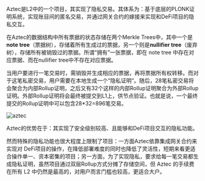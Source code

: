 

Aztec是L2中的一个项目，其实现了隐私交易。其体系为：基于底层的PLONK证明系统，实现账目间的匿名交易，并通过网关合约的嫁接来实现和DeFi项目的隐私交互。

在Aztec的数据结构中所有票据的状态存储在两个Merkle Trees中，其中一个是**note tree**（票据树），存储着所有生成过的票据，另一个则是**nullifier tree**（废弃树），存储所有被销毁过的票据。所谓“拥有”一张票据，即在 note tree 中存在对应票据、而在nullifier tree中不存在对应票据。

当用户要进行一笔交易时，需销毁并生成相应的票据，再将票据所有权转移。而对于这笔私密交易，用户需要在本地生成一个“隐私证明”。随后，28笔私密交易将会聚合为内部Rollup证明，之后又有32个这样的内部Rollup证明聚合为外部Rollup证明。外部Rollup证明将会最终被提交到L1上，供节点验证。也就是说，一个最终提交的Rollup证明中可以包含28*32=896笔交易。

![aztec](https://img.learnblockchain.cn/web3map/aztec.png)

Aztec的优势在于：其实现了安全级别较高、且能够和DeFi项目交互的隐私功能。

然而特殊的隐私功能也很大程度上限制了项目：一方面Aztec依靠集成网关合约来实现对 DeFi项目的操作，在降低部署难度的同时也降低了灵活性，短期来看更适合操作单一、资本密集的项目；另一方面，为了实现隐私，要求给每一笔交易都生成隐私证明，虽然项目通过双层Rollup方式分摊了存储空间，但 Aztec 的手续费在所有 L2 中仍然是最高的，对用户而言门槛也较高，更适合大户。